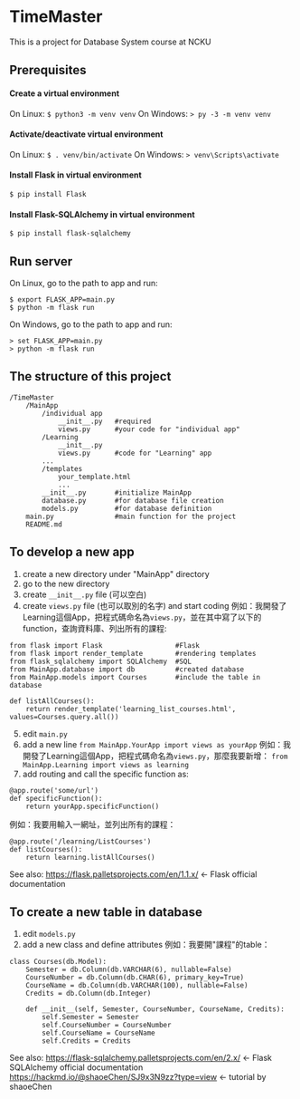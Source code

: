 # TimeMaster
This is a project for Database System course at NCKU

## Prerequisites ##
#### Create a virtual environment ####
On Linux: `$ python3 -m venv venv`
On Windows: `> py -3 -m venv venv`
#### Activate/deactivate virtual environment ####
On Linux: `$ . venv/bin/activate`
On Windows: `> venv\Scripts\activate`
#### Install Flask in virtual environment ####
`$ pip install Flask`
#### Install Flask-SQLAlchemy in virtual environment ####
`$ pip install flask-sqlalchemy`

## Run server ##
On Linux, go to the path to app and run:
```
$ export FLASK_APP=main.py
$ python -m flask run
```
On Windows, go to the path to app and run:
```
> set FLASK_APP=main.py
> python -m flask run
```

## The structure of this project ##
```
/TimeMaster
    /MainApp
        /individual app
            __init__.py   #required
            views.py      #your code for "individual app"
        /Learning
            __init__.py
            views.py      #code for "Learning" app
        ...
        /templates
            your_template.html
            ...
        __init__.py       #initialize MainApp
        database.py       #for database file creation
        models.py         #for database definition
    main.py               #main function for the project
    README.md
```

## To develop a new app ##
1. create a new directory under "MainApp" directory
2. go to the new directory
3. create `__init__.py` file (可以空白)
4. create `views.py` file (也可以取別的名字) and start coding
例如：我開發了Learning這個App，把程式碼命名為`views.py`，並在其中寫了以下的function，查詢資料庫、列出所有的課程:
```python=
from flask import Flask                  #Flask
from flask import render_template        #rendering templates
from flask_sqlalchemy import SQLAlchemy  #SQL
from MainApp.database import db          #created database
from MainApp.models import Courses       #include the table in database

def listAllCourses():
    return render_template('learning_list_courses.html', values=Courses.query.all())
```
5. edit `main.py`
6. add a new line `from MainApp.YourApp import views as yourApp`
例如：我開發了Learning這個App，把程式碼命名為`views.py`，那麼我要新增：
`from MainApp.Learning import views as learning`
7. add routing and call the specific function as:
```python=
@app.route('some/url')
def specificFunction():
    return yourApp.specificFunction()
```
例如：我要用輸入一網址，並列出所有的課程：
```python=
@app.route('/learning/ListCourses')
def listCourses():
    return learning.listAllCourses()
```
See also:
https://flask.palletsprojects.com/en/1.1.x/ <- Flask official documentation
## To create a new table in database ##
1. edit `models.py`
2. add a new class and define attributes
例如：我要開"課程"的table：
```python=
class Courses(db.Model):
    Semester = db.Column(db.VARCHAR(6), nullable=False)
    CourseNumber = db.Column(db.CHAR(6), primary_key=True)
    CourseName = db.Column(db.VARCHAR(100), nullable=False)
    Credits = db.Column(db.Integer)

    def __init__(self, Semester, CourseNumber, CourseName, Credits):
        self.Semester = Semester
        self.CourseNumber = CourseNumber
        self.CourseName = CourseName
        self.Credits = Credits
```
See also:
https://flask-sqlalchemy.palletsprojects.com/en/2.x/ <- Flask SQLAlchemy official documentation
https://hackmd.io/@shaoeChen/SJ9x3N9zz?type=view <- tutorial by shaoeChen
